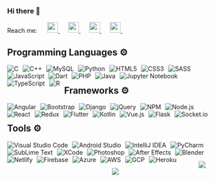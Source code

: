 ### Hi there 👋
<!--
**anuragbansal009/anuragbansal009** is a ✨ _special_ ✨ repository because its `README.md` (this file) appears on your GitHub profile.
--> Reach me: &nbsp;&nbsp;&nbsp;&nbsp; <a href="https://www.linkedin.com/in/anuragbansal009/">
  <img src="https://cdn-icons-png.flaticon.com/512/174/174857.png" width="25px;">
</a> &nbsp;&nbsp;&nbsp;&nbsp; <a href="mailto:bansal.anurag568@gmail.com">
  <img src="https://img.icons8.com/color/48/000000/gmail--v2.png" width="25px;">
</a> &nbsp;&nbsp;&nbsp;&nbsp; <a href="https://twitter.com/anuragbansal009">
  <img src="https://img.icons8.com/fluent/48/000000/twitter.png" width="25px;">
</a> &nbsp;&nbsp;&nbsp;&nbsp; <a href="https://www.instagram.com/anuragbansal009/">
  <img src="https://img.icons8.com/fluent/48/000000/instagram-new.png" width="25px;">
</a> &nbsp;&nbsp;&nbsp;&nbsp; <h2>
  <b>Programming Languages ⚙️ </b>
</h2>
<section><p align = "center">
  <img style="float: left; margin-right: 10px;" alt="C" src="https://img.shields.io/badge/c-%2300599C.svg?style=for-the-badge&logo=c&logoColor=white" />
  <img style="float: left; margin-right: 10px;" alt="C++" src="https://img.shields.io/badge/c++-%2300599C.svg?style=for-the-badge&logo=c%2B%2B&logoColor=white" />
  <img style="float: left; margin-right: 10px;" alt="MySQL" src="https://img.shields.io/badge/mysql-%23161616.svg?style=for-the-badge&logo=mysql&logoColor=white" />
  <img style="float: left; margin-right: 10px;" alt="Python" src="https://img.shields.io/badge/python-3670A0?style=for-the-badge&logo=python&logoColor=ffdd54" />
  <img style="float: left; margin-right: 10px;" alt="HTML5" src="https://img.shields.io/badge/html5-%23E34F26.svg?style=for-the-badge&logo=html5&logoColor=white" />
  <img style="float: left; margin-right: 10px;" alt="CSS3" src="https://img.shields.io/badge/css3-%231572B6.svg?style=for-the-badge&logo=css3&logoColor=white" />
  <img style="float: left; margin-right: 10px;" alt="SASS" src="https://img.shields.io/badge/SASS-hotpink.svg?style=for-the-badge&logo=SASS&logoColor=white" />
  <img style="float: left; margin-right: 10px;" alt="JavaScript" src="https://img.shields.io/badge/javascript-%23323330.svg?style=for-the-badge&logo=javascript&logoColor=%23F7DF1E" />
  <img style="float: left; margin-right: 10px;" alt="Dart" src="https://img.shields.io/badge/dart-%230175C2.svg?style=for-the-badge&logo=dart&logoColor=white" />
  <img style="float: left; margin-right: 10px;" alt="PHP" src="https://img.shields.io/badge/php-%23777BB4.svg?style=for-the-badge&logo=php&logoColor=white" />
  <img style="float: left; margin-right: 10px;" alt="Java" src="https://img.shields.io/badge/java-%23ED8B00.svg?style=for-the-badge&logo=java&logoColor=white" />
  <img style="float: left; margin-right: 10px;" alt="Jupyter Notebook" src="https://img.shields.io/badge/jupyter-%23FA0F00.svg?style=for-the-badge&logo=jupyter&logoColor=white" />
  <img style="float: left; margin-right: 10px;" alt="TypeScript" src="https://img.shields.io/badge/typescript-%23007ACC.svg?style=for-the-badge&logo=typescript&logoColor=white" />
  <img style="float: left; margin-right: 10px;" alt="R" src="https://img.shields.io/badge/r-%23276DC3.svg?style=for-the-badge&logo=r&logoColor=white" />
  
  </p></section>
<br />
<h2>
  <b>Frameworks ⚙️ </b>
</h2>
<section><p align = "center">
  <img style="float: left; margin-right: 10px;" alt="Angular" src="https://img.shields.io/badge/angular-%23DD0031.svg?style=for-the-badge&logo=angular&logoColor=white" />
  <img style="float: left; margin-right: 10px;" alt="Bootstrap" src="https://img.shields.io/badge/bootstrap-%23563D7C.svg?style=for-the-badge&logo=bootstrap&logoColor=white" />
  <img style="float: left; margin-right: 10px;" alt="Django" src="https://img.shields.io/badge/django-%23092E20.svg?style=for-the-badge&logo=django&logoColor=white" />
  <img style="float: left; margin-right: 10px;" alt="jQuery" src="https://img.shields.io/badge/jquery-%230769AD.svg?style=for-the-badge&logo=jquery&logoColor=white" />
  <img style="float: left; margin-right: 10px;" alt="NPM" src="https://img.shields.io/badge/NPM-%23000000.svg?style=for-the-badge&logo=npm&logoColor=white" />
  <img style="float: left; margin-right: 10px;" alt="Node.js" src="https://img.shields.io/badge/node.js-6DA55F?style=for-the-badge&logo=node.js&logoColor=white" />
  <img style="float: left; margin-right: 10px;" alt="React" src="https://img.shields.io/badge/react-%2320232a.svg?style=for-the-badge&logo=react&logoColor=%2361DAFB" />
  <img style="float: left; margin-right: 10px;" alt="Redux" src="https://img.shields.io/badge/redux-%23593d88.svg?style=for-the-badge&logo=redux&logoColor=white" />
  <img style="float: left; margin-right: 10px;" alt="Flutter" src="https://img.shields.io/badge/Flutter-%2302569B.svg?style=for-the-badge&logo=Flutter&logoColor=white" />
  <img style="float: left; margin-right: 10px;" alt="Kotlin" src="https://img.shields.io/badge/kotlin-%230095D5.svg?style=for-the-badge&logo=kotlin&logoColor=white" />
  <img style="float: left; margin-right: 10px;" alt="Vue.js" src="https://img.shields.io/badge/vuejs-%2335495e.svg?style=for-the-badge&logo=vuedotjs&logoColor=%234FC08D" />
  <img style="float: left; margin-right: 10px;" alt="Flask" src="https://img.shields.io/badge/flask-%23000.svg?style=for-the-badge&logo=flask&logoColor=white" />
  <img style="float: left; margin-right: 10px;" alt="Socket.io" src="https://img.shields.io/badge/Socket.io-black?style=for-the-badge&logo=socket.io&badgeColor=010101" />

  </p></section>
<br />

<!-- <h2>
  <b>ML/DL ⚙️ </b>
</h2>
<section><p align = "center">
  <img style="float: left; margin-right: 10px;" alt="OpenCV" src="https://img.shields.io/badge/opencv-%23white.svg?style=for-the-badge&logo=opencv&logoColor=white" />
  <img style="float: left; margin-right: 10px;" alt="Keras" src="https://img.shields.io/badge/Keras-%23D00000.svg?style=for-the-badge&logo=Keras&logoColor=white" />
  <img style="float: left; margin-right: 10px;" alt="Numpy" src="https://img.shields.io/badge/numpy-%23013243.svg?style=for-the-badge&logo=numpy&logoColor=white" />
  <img style="float: left; margin-right: 10px;" alt="Pandas" src="https://img.shields.io/badge/pandas-%23150458.svg?style=for-the-badge&logo=pandas&logoColor=white" />
  <img style="float: left; margin-right: 10px;" alt="Plotly" src="https://img.shields.io/badge/Plotly-%233F4F75.svg?style=for-the-badge&logo=plotly&logoColor=white" />
  <img style="float: left; margin-right: 10px;" alt="PyTorch" src="https://img.shields.io/badge/PyTorch-%23EE4C2C.svg?style=for-the-badge&logo=PyTorch&logoColor=white" />
  <img style="float: left; margin-right: 10px;" alt="scikit-learn" src="https://img.shields.io/badge/scikit--learn-%23F7931E.svg?style=for-the-badge&logo=scikit-learn&logoColor=white" />
  <img style="float: left; margin-right: 10px;" alt="SciPy" src="https://img.shields.io/badge/SciPy-%230C55A5.svg?style=for-the-badge&logo=scipy&logoColor=%white" />
  <img style="float: left; margin-right: 10px;" alt="TensorFlow" src="https://img.shields.io/badge/TensorFlow-%23FF6F00.svg?style=for-the-badge&logo=TensorFlow&logoColor=white" />
  </p></section>
<br /> -->

<h2>
  <b>Tools ⚙️ </b>
</h2>
<section><p align = "center">
  <img style="float: left; margin-right: 10px;" alt="Visual Studio Code" src="https://img.shields.io/badge/VS%20Code-0078d7.svg?style=for-the-badge&logo=visual-studio-code&logoColor=white" />
  <img style="float: left; margin-right: 10px;" alt="Android Studio" src="https://img.shields.io/badge/Android%20Studio-3DDC84.svg?style=for-the-badge&logo=android-studio&logoColor=white" />
  <img style="float: left; margin-right: 10px;" alt="IntelliJ IDEA" src="https://img.shields.io/badge/IntelliJIDEA-000000.svg?style=for-the-badge&logo=intellij-idea&logoColor=white" />
  <img style="float: left; margin-right: 10px;" alt="PyCharm" src="https://img.shields.io/badge/pycharm-143?style=for-the-badge&logo=pycharm&logoColor=black&color=black&labelColor=green" />
  <img style="float: left; margin-right: 10px;" alt="SubLime Text" src="https://img.shields.io/badge/sublime_text-%23575757.svg?style=for-the-badge&logo=sublime-text&logoColor=important" />
  <img style="float: left; margin-right: 10px;" alt="XCode" src="https://img.shields.io/badge/Xcode-007ACC?style=for-the-badge&logo=Xcode&logoColor=white" />
  <img style="float: left; margin-right: 10px;" alt="Photoshop" src="https://img.shields.io/badge/Photoshop-%2331A8FF.svg?style=for-the-badge&logo=adobephotoshop&logoColor=white" />
  <img style="float: left; margin-right: 10px;" alt="After Effects" src="https://img.shields.io/badge/After%20Effects-9999FF.svg?style=for-the-badge&logo=Adobe%20After%20Effects&logoColor=white" />
  <img style="float: left; margin-right: 10px;" alt="Blender" src="https://img.shields.io/badge/Blender-%23F5792A.svg?style=for-the-badge&logo=blender&logoColor=white" />
  <img style="float: left; margin-right: 10px;" alt="Netlify" src="https://img.shields.io/badge/netlify-%23000000.svg?style=for-the-badge&logo=netlify&logoColor=#00C7B7" />
  <img style="float: left; margin-right: 10px;" alt="Firebase" src="https://img.shields.io/badge/firebase-%23039BE5.svg?style=for-the-badge&logo=firebase" />
  <img style="float: left; margin-right: 10px;" alt="Azure" src="https://img.shields.io/badge/azure-%230072C6.svg?style=for-the-badge&logo=microsoftazure&logoColor=white" />
  <img style="float: left; margin-right: 10px;" alt="AWS" src="https://img.shields.io/badge/AWS-%23FF9900.svg?style=for-the-badge&logo=amazon-aws&logoColor=white" />
  <img style="float: left; margin-right: 10px;" alt="GCP" src="https://img.shields.io/badge/GoogleCloud-%234285F4.svg?style=for-the-badge&logo=google-cloud&logoColor=white" />
  <img style="float: left; margin-right: 10px;" alt="Heroku" src="https://img.shields.io/badge/heroku-%23430098.svg?style=for-the-badge&logo=heroku&logoColor=white" />

  </p></section>
<br />
<h2></h2><p align = "center">
<img src="https://github-readme-stats.vercel.app/api?username=anuragbansal009&show_icons=true&theme=algolia" /><br />
<img src="https://github-readme-stats.vercel.app/api/top-langs/?username=anuragbansal009&layout=compact&theme=radical" /></p>
